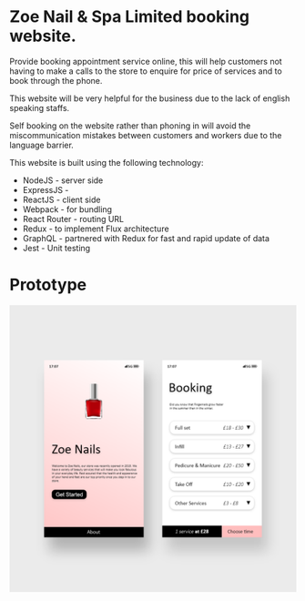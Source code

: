 # Zoe Nail & Spa Limited booking website.

Provide booking appointment service online, this will help customers not having to make a calls to the store to enquire for price of services and to book through the phone.  
 
This website will be very helpful for the business due to the lack of english speaking staffs.  
 
Self booking on the website rather than phoning in will avoid the miscommunication mistakes between customers and workers due to the language barrier.

This website is built using the following technology:
- NodeJS - server side
- ExpressJS - 
- ReactJS - client side
- Webpack - for bundling
- React Router - routing URL
- Redux - to implement Flux architecture
- GraphQL - partnered with Redux for fast and rapid update of data
- Jest - Unit testing

# Prototype
![Image](https://github.com/khongminhtn/project-zoenail/blob/main/images/prototype.png?raw=true)